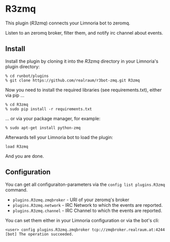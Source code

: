 # R3zmq

This plugin (*R3zmq*) connects your Limnoria bot to zeromq.

Listen to an zeromq broker, filter them, and notify irc channel about events.


## Install

Install the plugin by cloning it into the *R3zmq* directory in your Limnoria's plugin directory:

```
% cd runbot/plugins 
% git clone https://github.com/realraum/r3bot-zmq.git R3zmq
```

Now you need to install the required libraries (see requirements.txt), either via pip ...

```
% cd R3zmq 
% sudo pip install -r requirements.txt
```

... or via your package manager, for example:

```
% sudo apt-get install python-zmq
```

Afterwards tell your Limnoria bot to load the plugin:

```
load R3zmq
```

And you are done.

## Configuration

You can get all configuraiton-parameters via the ```config list plugins.R3zmq``` command.

* ```plugins.R3zmq.zmqbroker``` - URI of your zeromq's broker
* ```plugins.R3zmq.network``` - IRC Network to which the events are reported.
* ```plugins.R3zmq.channel``` - IRC Channel to which the events are reported.


You can set them either in your Limnoria configuration or via the bot's cli:

```
<user> config plugins.R3zmq.zmqbroker tcp://zmqbroker.realraum.at:4244
[bot] The operation succeeded.
```
